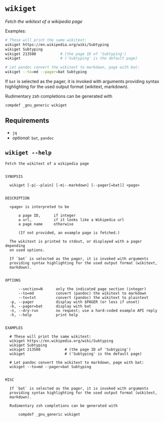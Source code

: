 # `wikiget`

_Fetch the wikitext of a wikipedia page_

Examples:

```sh
# These will print the same wikitext:
wikiget https://en.wikipedia.org/wiki/Subtyping
wikiget Subtyping
wikiget 213508           # (the page ID of 'Subtyping')
wikiget                  # ('Subtyping' is the default page)

# Let pandoc convert the wikitext to markdown, page with bat:
wikiget --to=md --pager=bat Subtyping
```

If `bat` is selected as the pager, it is invoked with arguments
providing syntax highlighting for the used output format (wikitext,
markdown).

Rudimentary zsh completions can be generated with

```sh
compdef _gnu_generic wikiget
```

## Requirements

* `jq`
* _optional:_ `bat`, `pandoc`

## `wikiget --help`

```
Fetch the wikitext of a wikipedia page
  

SYNOPSIS

  wikiget [-p|--plain] [-m|--markdown] [--pager[=bat]] <page>


DESCRIPTION

  <page> is interpreted to be

      a page ID,      if integer
      a url,          if it looks like a Wikipedia url
      a page name     otherwise
    
      (If not provided, an example page is fetched.)

  The wikitext is printed to stdout, or displayed with a pager depending
  on used options.

  If `bat` is selected as the pager, it is invoked with arguments
  providing syntax highlighting for the used output format (wikitext,
  markdown).


OPTIONS

      --section=N      only the indicated page section (integer)
      --to=md          convert (pandoc) the wikitext to markdown
      --to=txt         convert (pandoc) the wikitext to plaintext
  -p, --pager          display with $PAGER (or less if unset)
  -b, --pager=bat      display with bat
  -n, --dry-run        no request; use a hard-coded example API reply
  -h, --help           print help


EXAMPLES

  # These will print the same wikitext:
  wikiget https://en.wikipedia.org/wiki/Subtyping
  wikiget Subtyping
  wikiget 213508           # (the page ID of 'Subtyping')
  wikiget                  # ('Subtyping' is the default page)

  # Let pandoc convert the wikitext to markdown, page with bat:
  wikiget --to=md --pager=bat Subtyping


MISC

  If `bat` is selected as the pager, it is invoked with arguments
  providing syntax highlighting for the used output format (wikitext,
  markdown).

  Rudimentary zsh completions can be generated with

      compdef _gnu_generic wikiget
```

